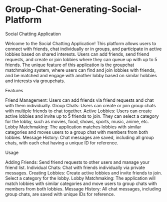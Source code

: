 # Group-Chat-Generating-Social-Platform

Social Chatting Application

Welcome to the Social Chatting Application! This platform allows users to connect with friends, chat individually or in groups, and participate in active lobbies based on shared interests. Users can add friends, send friend requests, and create or join lobbies where they can queue up with up to 5 friends. The unique feature of this application is the groupchat matchmaking system, where users can find and join lobbies with friends, and be matched and engage with another lobby based on similar hobbies and interests via groupchats.

Features

Friend Management: Users can add friends via friend requests and chat with them individually.
Group Chats: Users can create or join group chats with multiple friends to chat together.
Active Lobbies: Users can create active lobbies and invite up to 5 friends to join. They can select a category for the lobby, such as movies, food, shows, sports, music, anime, etc.
Lobby Matchmaking: The application matches lobbies with similar categories and moves users to a group chat with members from both lobbies.
Message History: Chat messages are saved, including all group chats, with each chat having a unique ID for reference.

Usage

Adding Friends:
Send friend requests to other users and manage your friend list.
Individual Chats:
Chat with friends individually via private messages.
Creating Lobbies:
Create active lobbies and invite friends to join. Select a category for the lobby.
Lobby Matchmaking:
The application will match lobbies with similar categories and move users to group chats with members from both lobbies.
Message History:
All chat messages, including group chats, are saved with unique IDs for reference.
